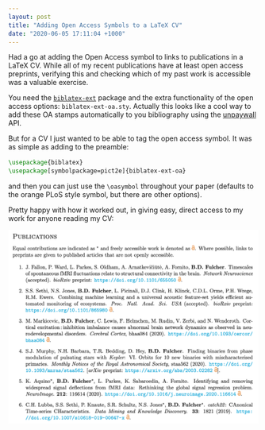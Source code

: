 ```yaml
---
layout: post
title: "Adding Open Access Symbols to a LaTeX CV"
date: "2020-06-05 17:11:04 +1000"
---
```


Had a go at adding the Open Access symbol to links to publications in a LaTeX CV.
While all of my recent publications have at least open access preprints, verifying this and checking which of my past work is accessible was a valuable exercise.

You need the [`biblatex-ext`](https://ctan.org/pkg/biblatex-ext) package and the extra functionality of the open access options: `biblatex-ext-oa.sty`.
Actually this looks like a cool way to add these OA stamps automatically to you bibliography using the [unpaywall](https://unpaywall.org/) API.

But for a CV I just wanted to be able to tag the open access symbol.
It was as simple as adding to the preamble:

```latex
\usepackage{biblatex}
\usepackage[symbolpackage=pict2e]{biblatex-ext-oa}
```

and then you can just use the `\oasymbol` throughout your paper (defaults to the orange PLoS style symbol, but there are other options).

Pretty happy with how it worked out, in giving easy, direct access to my work for anyone reading my CV:

![Screenshot of open access symbol in CV](/assets/OAsymbol_CV.png)
